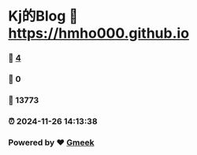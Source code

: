 # Kj的Blog :link: https://hmho000.github.io 
### :page_facing_up: [4](https://hmho000.github.io/tag.html) 
### :speech_balloon: 0 
### :hibiscus: 13773 
### :alarm_clock: 2024-11-26 14:13:38 
### Powered by :heart: [Gmeek](https://github.com/Meekdai/Gmeek)
